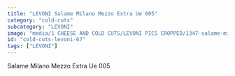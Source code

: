 ```yaml
---
title: "LEVONI Salame Milano Mezzo Extra Ue 005"
category: "cold-cuts"
subcategory: "LEVONI"
image: "media/1 CHEESE AND COLD CUTS/LEVONI PICS CROPPED/1347-salame-milano-mezzo-extra-ue-005.jpg"
id: "cold-cuts-levoni-67"
tags: ["LEVONI"]
---
```


Salame Milano Mezzo Extra Ue 005
